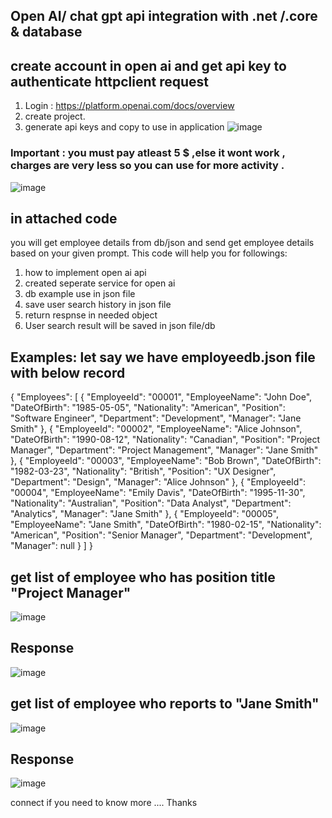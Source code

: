 
## Open AI/ chat gpt api integration with .net /.core & database
## create account in open ai and get api key to authenticate httpclient request
1.  Login : https://platform.openai.com/docs/overview
2. create project. 
3. generate api keys and copy to use in application
![image](https://github.com/user-attachments/assets/05767094-fe69-486f-a856-b4ff0f5b2d15)

### Important : you must pay atleast 5 $ ,else it wont work , charges are very less so you can use for more activity  .
![image](https://github.com/user-attachments/assets/5e728077-d6d6-4818-a8a7-8447343aeb56)

## in attached code 
you will get employee details from db/json and send  get employee details based on your given prompt.
This code will help you for followings:
1. how to implement open ai api
2. created seperate service for open ai 
3. db example use in json file
4. save user search history in json file
5. return respnse in needed object
6. User search result will be saved in json file/db

## Examples: let say we have employeedb.json file with below record

{
 "Employees": [
    {
      "EmployeeId": "00001",
      "EmployeeName": "John Doe",
      "DateOfBirth": "1985-05-05",
      "Nationality": "American",
      "Position": "Software Engineer",
      "Department": "Development",
      "Manager": "Jane Smith"
    },
  {
    "EmployeeId": "00002",
    "EmployeeName": "Alice Johnson",
    "DateOfBirth": "1990-08-12",
    "Nationality": "Canadian",
    "Position": "Project Manager",
    "Department": "Project Management",
    "Manager": "Jane Smith"
  },
    {
      "EmployeeId": "00003",
      "EmployeeName": "Bob Brown",
      "DateOfBirth": "1982-03-23",
      "Nationality": "British",
      "Position": "UX Designer",
      "Department": "Design",
      "Manager": "Alice Johnson"
    },
    {
      "EmployeeId": "00004",
      "EmployeeName": "Emily Davis",
      "DateOfBirth": "1995-11-30",
      "Nationality": "Australian",
      "Position": "Data Analyst",
      "Department": "Analytics",
      "Manager": "Jane Smith"
    },
    {
      "EmployeeId": "00005",
      "EmployeeName": "Jane Smith",
      "DateOfBirth": "1980-02-15",
      "Nationality": "American",
      "Position": "Senior Manager",
      "Department": "Development",
      "Manager": null
    }
  ]
}

## get list of employee who has position title "Project Manager"
![image](https://github.com/user-attachments/assets/89e05ed7-e5b2-4b2a-be3d-b61a0b361c20)

## Response
![image](https://github.com/user-attachments/assets/a9091776-446b-4756-911c-f8c30133be07)

## get list of employee who reports to  "Jane Smith"
![image](https://github.com/user-attachments/assets/6cc0c401-42c7-4747-9209-0282b6688685)
## Response
![image](https://github.com/user-attachments/assets/646d8759-ec8f-436c-bc63-c46306d24174)


connect if you need to know more ....
Thanks 


